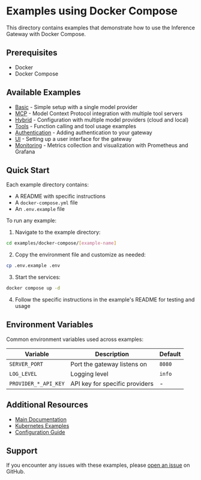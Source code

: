 # Examples using Docker Compose

This directory contains examples that demonstrate how to use the Inference Gateway with Docker Compose.

## Prerequisites

- Docker
- Docker Compose

## Available Examples

- [Basic](basic/README.md) - Simple setup with a single model provider
- [MCP](mcp/README.md) - Model Context Protocol integration with multiple tool servers
- [Hybrid](hybrid/README.md) - Configuration with multiple model providers (cloud and local)
- [Tools](tools/README.md) - Function calling and tool usage examples
- [Authentication](authentication/README.md) - Adding authentication to your gateway
- [UI](ui/README.md) - Setting up a user interface for the gateway
- [Monitoring](monitoring/README.md) - Metrics collection and visualization with Prometheus and Grafana

## Quick Start

Each example directory contains:

- A README with specific instructions
- A `docker-compose.yml` file
- An `.env.example` file

To run any example:

1. Navigate to the example directory:

```bash
cd examples/docker-compose/[example-name]
```

2. Copy the environment file and customize as needed:

```bash
cp .env.example .env
```

3. Start the services:

```bash
docker compose up -d
```

4. Follow the specific instructions in the example's README for testing and usage

## Environment Variables

Common environment variables used across examples:

| Variable             | Description                    | Default |
| -------------------- | ------------------------------ | ------- |
| `SERVER_PORT`        | Port the gateway listens on    | `8080`  |
| `LOG_LEVEL`          | Logging level                  | `info`  |
| `PROVIDER_*_API_KEY` | API key for specific providers | -       |

## Additional Resources

- [Main Documentation](../../README.md)
- [Kubernetes Examples](../kubernetes/README.md)
- [Configuration Guide](../../Configurations.md)

## Support

If you encounter any issues with these examples, please [open an issue](https://github.com/inference-gateway/inference-gateway/issues/new) on GitHub.
